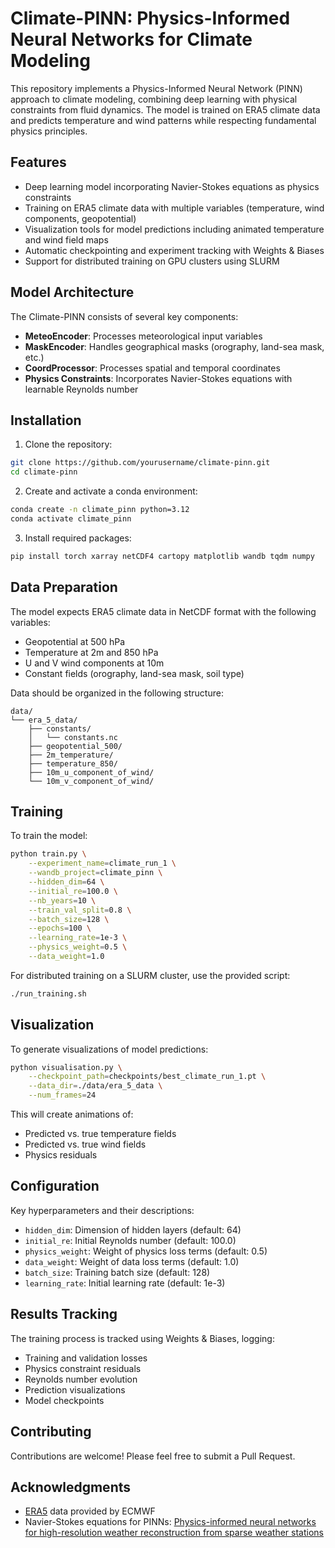 # Climate-PINN: Physics-Informed Neural Networks for Climate Modeling

This repository implements a Physics-Informed Neural Network (PINN) approach to climate modeling, combining deep learning with physical constraints from fluid dynamics. The model is trained on ERA5 climate data and predicts temperature and wind patterns while respecting fundamental physics principles.

## Features

- Deep learning model incorporating Navier-Stokes equations as physics constraints
- Training on ERA5 climate data with multiple variables (temperature, wind components, geopotential)
- Visualization tools for model predictions including animated temperature and wind field maps
- Automatic checkpointing and experiment tracking with Weights & Biases
- Support for distributed training on GPU clusters using SLURM

## Model Architecture

The Climate-PINN consists of several key components:

- **MeteoEncoder**: Processes meteorological input variables
- **MaskEncoder**: Handles geographical masks (orography, land-sea mask, etc.)
- **CoordProcessor**: Processes spatial and temporal coordinates
- **Physics Constraints**: Incorporates Navier-Stokes equations with learnable Reynolds number

## Installation

1. Clone the repository:
```bash
git clone https://github.com/yourusername/climate-pinn.git
cd climate-pinn
```

2. Create and activate a conda environment:
```bash
conda create -n climate_pinn python=3.12
conda activate climate_pinn
```

3. Install required packages:
```bash
pip install torch xarray netCDF4 cartopy matplotlib wandb tqdm numpy
```

## Data Preparation

The model expects ERA5 climate data in NetCDF format with the following variables:
- Geopotential at 500 hPa
- Temperature at 2m and 850 hPa
- U and V wind components at 10m
- Constant fields (orography, land-sea mask, soil type)

Data should be organized in the following structure:
```
data/
└── era_5_data/
    ├── constants/
    │   └── constants.nc
    ├── geopotential_500/
    ├── 2m_temperature/
    ├── temperature_850/
    ├── 10m_u_component_of_wind/
    └── 10m_v_component_of_wind/
```

## Training

To train the model:

```bash
python train.py \
    --experiment_name=climate_run_1 \
    --wandb_project=climate_pinn \
    --hidden_dim=64 \
    --initial_re=100.0 \
    --nb_years=10 \
    --train_val_split=0.8 \
    --batch_size=128 \
    --epochs=100 \
    --learning_rate=1e-3 \
    --physics_weight=0.5 \
    --data_weight=1.0
```

For distributed training on a SLURM cluster, use the provided script:

```bash
./run_training.sh
```

## Visualization

To generate visualizations of model predictions:

```bash
python visualisation.py \
    --checkpoint_path=checkpoints/best_climate_run_1.pt \
    --data_dir=./data/era_5_data \
    --num_frames=24
```

This will create animations of:
- Predicted vs. true temperature fields
- Predicted vs. true wind fields
- Physics residuals

## Configuration

Key hyperparameters and their descriptions:

- `hidden_dim`: Dimension of hidden layers (default: 64)
- `initial_re`: Initial Reynolds number (default: 100.0)
- `physics_weight`: Weight of physics loss terms (default: 0.5)
- `data_weight`: Weight of data loss terms (default: 1.0)
- `batch_size`: Training batch size (default: 128)
- `learning_rate`: Initial learning rate (default: 1e-3)

## Results Tracking

The training process is tracked using Weights & Biases, logging:
- Training and validation losses
- Physics constraint residuals
- Reynolds number evolution
- Prediction visualizations
- Model checkpoints


## Contributing

Contributions are welcome! Please feel free to submit a Pull Request.

## Acknowledgments

- [ERA5](https://cds.climate.copernicus.eu/datasets/reanalysis-era5-pressure-levels?tab=overview) data provided by ECMWF
- Navier-Stokes equations for PINNs: [Physics-informed neural networks for high-resolution weather reconstruction from sparse weather stations](https://open-research-europe.ec.europa.eu/articles/4-99) 
